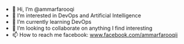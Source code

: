 - 👋 Hi, I’m @ammarfarooqi
- 👀 I’m interested in DevOps and Artificial Intelligence
- 🌱 I’m currently learning DevOps
- 💞️ I’m looking to collaborate on anything I find interesting
- 📫 How to reach me facebook: www.facebook.com/ammarfarooqii

<!---
ammarfarooqi/ammarfarooqi is a ✨ special ✨ repository because its `README.md` (this file) appears on your GitHub profile.
You can click the Preview link to take a look at your changes.
--->
